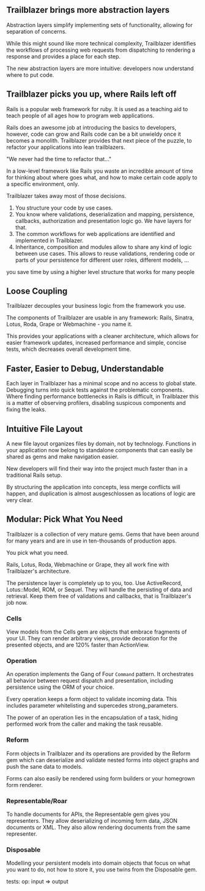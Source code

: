 ##

## Trailblazer brings more abstraction layers

Abstraction layers simplify implementing sets of functionality, allowing for separation of concerns.

While this might sound like more technical complexity, Trailblazer identifies the workflows of processing web requests from dispatching to rendering a response and provides a place for each step.

The new abstraction layers are more intuitive: developers now understand where to put code.

## Trailblazer picks you up, where Rails left off

Rails is a popular web framework for ruby. It is used as a teaching aid to teach people of all ages how to program web applications.

Rails does an awesome job at introducing the basics to developers, however, code can grow and Rails code can be a bit unwieldy once it becomes a monolith. Trailblazer provides that next piece of the puzzle, to refactor your applications into lean trailblazers.



"We never had the time to refactor that..."

In a low-level framework like Rails you waste an incredible amount of time for thinking about where goes what, and how to make certain code apply to a specific environment, only.

Trailblazer takes away most of those decisions.

1. You structure your code by use cases.
2. You know where validations, deserialization and mapping, persistence, callbacks, authorization and presentation logic go. We have layers for that.
3. The common workflows for web applications are identified and implemented in Trailblazer.
4. Inheritance, composition and modules allow to share any kind of logic between use cases. This allows to reuse validations, rendering code or parts of your persistence for different user roles, different models, ...

you save time by using a higher level structure that works for many people


## Loose Coupling

Trailblazer decouples your business logic from the framework you use.

The components of Trailblazer are usable in any framework: Rails, Sinatra, Lotus, Roda, Grape or Webmachine - you name it.

This provides your applications with a cleaner architecture, which allows for easier framework updates, increased performance and simple, concise tests, which decreases overall development time.

## Faster, Easier to Debug, Understandable

Each layer in Trailblazer has a minimal scope and no access to global state. Debugging turns into quick tests against the problematic components. Where finding performance bottlenecks in Rails is difficult, in Trailblazer this is a matter of observing profilers, disabling suspicous components and fixing the leaks.

## Intuitive File Layout

A new file layout organizes files by domain, not by technology. Functions in your application now belong to standalone components that can easily be shared as gems and make navigation easier.

New developers will find their way into the project much faster than in a traditional Rails setup.

By structuring the application into concepts, less merge conflicts will happen, and duplication is almost ausgeschlossen as locations of logic are very clear.

## Modular: Pick What You Need

Trailblazer is a collection of very mature gems. Gems that have been around for many years and are in use in ten-thousands of production apps.

You pick what you need.

Rails, Lotus, Roda, Webmachine or Grape, they all work fine with Trailblazer's architecture.

The persistence layer is completely up to you, too. Use ActiveRecord, Lotus::Model, ROM, or Sequel. They will handle the persisting of data and retrieval. Keep them free of validations and callbacks, that is Trailblazer's job now.

### Cells

View models from the Cells gem are objects that embrace fragments of your UI. They can render arbitrary views, provide decoration for the presented objects, and are 120% faster than ActionView.

### Operation

An operation implements the Gang of Four `Command` pattern. It orchestrates all behavior between request dispatch and presentation, including persistence using the ORM of your choice.

Every operation keeps a form object to validate incoming data. This includes parameter whitelisting and supercedes strong_parameters.

The power of an operation lies in the encapsulation of a task, hiding performed work from the caller and making the task reusable.

### Reform

Form objects in Trailblazer and its operations are provided by the Reform gem which can deserialize and validate nested forms into object graphs and push the sane data to models.

Forms can also easily be rendered using form builders or your homegrown form renderer.

### Representable/Roar

To handle documents for APIs, the Representable gem gives you representers. They allow deserializing of incoming form data, JSON documents or XML. They also allow rendering documents from the same representer.

### Disposable

Modelling your persistent models into domain objects that focus on what you want to do, not how to store it, you use twins from the Disposable gem.



tests:
op: input => output
